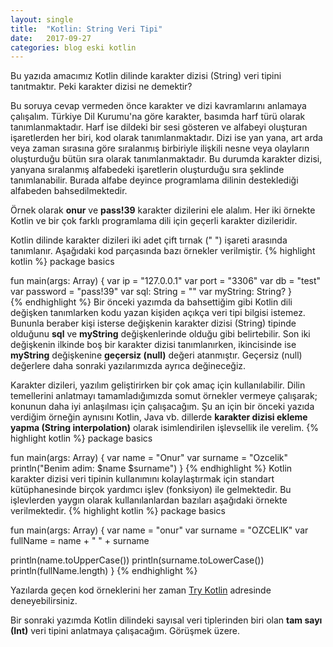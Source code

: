 ```yaml
---
layout: single
title:  "Kotlin: String Veri Tipi"
date:   2017-09-27
categories: blog eski kotlin
---
```


Bu yazıda amacımız Kotlin dilinde karakter dizisi (String) veri tipini tanıtmaktır. Peki karakter dizisi ne demektir?

Bu soruya cevap vermeden önce karakter ve dizi kavramlarını anlamaya çalışalım. Türkiye Dil Kurumu'na göre karakter, basımda harf türü olarak tanımlanmaktadır. Harf ise dildeki bir sesi gösteren ve alfabeyi oluşturan işaretlerden her biri, kod olarak tanımlanmaktadır. Dizi ise yan yana, art arda veya zaman sırasına göre sıralanmış birbiriyle ilişkili nesne veya olayların oluşturduğu bütün sıra olarak tanımlanmaktadır.<!--more--> Bu durumda karakter dizisi, yanyana sıralanmış alfabedeki işaretlerin oluşturduğu sıra şeklinde tanımlanabilir. Burada alfabe deyince programlama dilinin desteklediği alfabeden bahsedilmektedir.

Örnek olarak **onur** ve **pass!39** karakter dizilerini ele alalım. Her iki örnekte Kotlin ve bir çok farklı programlama dili için geçerli karakter dizileridir.

Kotlin dilinde karakter dizileri iki adet çift tırnak (" ") işareti arasında tanımlanır. Aşağıdaki kod parçasında bazı örnekler verilmiştir.
{% highlight kotlin %}
package basics

fun main(args: Array<String>) {
  var ip = "127.0.0.1"
  var port = "3306"
  var db = "test"
  var password = "pass!39"
  var sql: String = ""
  var myString: String?
}	
{% endhighlight %}
Bir önceki yazımda da bahsettiğim gibi Kotlin dili değişken tanımlarken kodu yazan kişiden açıkça veri tipi bilgisi istemez. Bununla beraber kişi isterse değişkenin karakter dizisi (String) tipinde olduğunu **sql** ve **myString** değişkenlerinde olduğu gibi belirtebilir. Son iki değişkenin ilkinde boş bir karakter dizisi tanımlanırken, ikincisinde ise **myString** değişkenine **geçersiz (null)** değeri atanmıştır. Geçersiz (null) değerlere daha sonraki yazılarımızda ayrıca değineceğiz.

Karakter dizileri, yazılım geliştirirken bir çok amaç için kullanılabilir. Dilin temellerini anlatmayı tamamladığımızda somut örnekler vermeye çalışarak; konunun daha iyi anlaşılması için çalışacağım. Şu an için bir önceki yazıda verdiğim örneğin aynısını Kotlin, Java vb. dillerde **karakter dizisi ekleme yapma (String interpolation)** olarak isimlendirilen işlevsellik ile verelim.
{% highlight kotlin %}
package basics

fun main(args: Array<String>) {
  var name = "Onur"
  var surname = "Ozcelik"
  println("Benim adim: $name $surname")
}
{% endhighlight %}
Kotlin karakter dizisi veri tipinin kullanımını kolaylaştırmak için standart kütüphanesinde birçok yardımcı işlev (fonksiyon) ile gelmektedir. Bu işlevlerden yaygın olarak kullanılanlardan bazıları aşağıdaki örnekte verilmektedir.
{% highlight kotlin %}
package basics

fun main(args: Array<String>) {
  var name = "onur"
  var surname = "OZCELIK"
  var fullName = name + " " + surname
    
  println(name.toUpperCase())
  println(surname.toLowerCase())
  println(fullName.length)
}
{% endhighlight %}

Yazılarda geçen kod örneklerini her zaman [Try Kotlin](https://try.kotlinlang.org) adresinde deneyebilirsiniz.

Bir sonraki yazımda Kotlin dilindeki sayısal veri tiplerinden biri olan **tam sayı (Int)** veri tipini anlatmaya çalışacağım. Görüşmek üzere.
